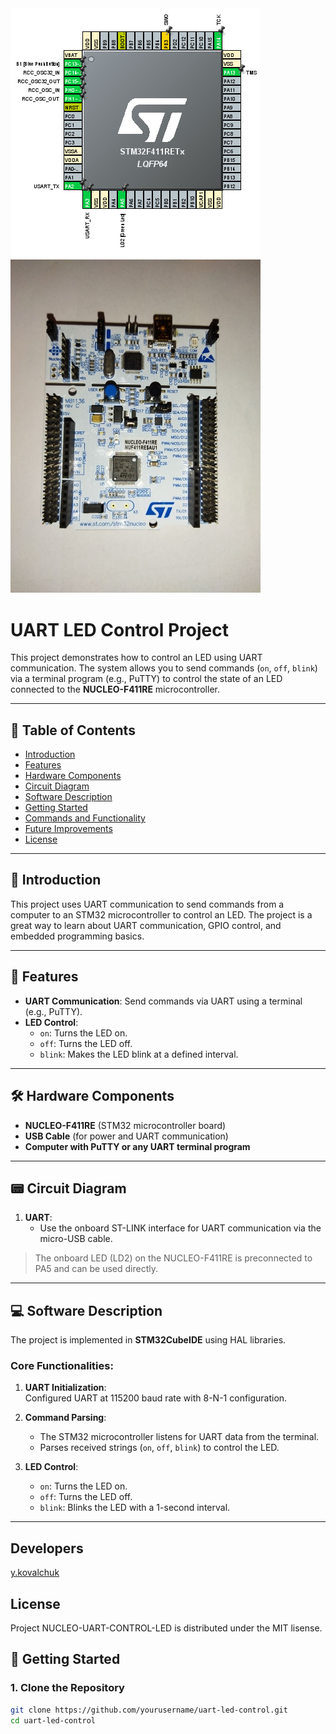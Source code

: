 <img src="images/stm.jpg" alt="Alt text" width="400" />
<img src="images/NUCLEO-F411RE.jpg" alt="Alt text" width="400" />

# UART LED Control Project  

This project demonstrates how to control an LED using UART communication. The system allows you to send commands (`on`, `off`, `blink`) via a terminal program (e.g., PuTTY) to control the state of an LED connected to the **NUCLEO-F411RE** microcontroller.

---

## 📜 Table of Contents  
- [Introduction](#introduction)  
- [Features](#features)  
- [Hardware Components](#hardware-components)  
- [Circuit Diagram](#circuit-diagram)  
- [Software Description](#software-description)  
- [Getting Started](#getting-started)  
- [Commands and Functionality](#commands-and-functionality)  
- [Future Improvements](#future-improvements)  
- [License](#license)  

---

## 📝 Introduction  

This project uses UART communication to send commands from a computer to an STM32 microcontroller to control an LED. The project is a great way to learn about UART communication, GPIO control, and embedded programming basics.  

---

## 🌟 Features  

- **UART Communication**: Send commands via UART using a terminal (e.g., PuTTY).  
- **LED Control**:  
  - `on`: Turns the LED on.  
  - `off`: Turns the LED off.  
  - `blink`: Makes the LED blink at a defined interval.

---

## 🛠 Hardware Components  

- **NUCLEO-F411RE** (STM32 microcontroller board)  
- **USB Cable** (for power and UART communication)  
- **Computer with PuTTY or any UART terminal program**  

---

## 📟 Circuit Diagram  


1. **UART**:  
   - Use the onboard ST-LINK interface for UART communication via the micro-USB cable.  

> The onboard LED (LD2) on the NUCLEO-F411RE is preconnected to PA5 and can be used directly.  

---

## 💻 Software Description  

The project is implemented in **STM32CubeIDE** using HAL libraries.  

### Core Functionalities:  

1. **UART Initialization**:  
   Configured UART at 115200 baud rate with 8-N-1 configuration.  

2. **Command Parsing**:  
   - The STM32 microcontroller listens for UART data from the terminal.  
   - Parses received strings (`on`, `off`, `blink`) to control the LED.  

3. **LED Control**:  
   - `on`: Turns the LED on.  
   - `off`: Turns the LED off.  
   - `blink`: Blinks the LED with a 1-second interval.  

---

 ## Developers
 
[y.kovalchuk](https://github.com/job-space)

## License

Project NUCLEO-UART-CONTROL-LED is distributed under the MIT lisense.

## 🚀 Getting Started  

### 1. Clone the Repository  
```bash  
git clone https://github.com/yourusername/uart-led-control.git  
cd uart-led-control  
